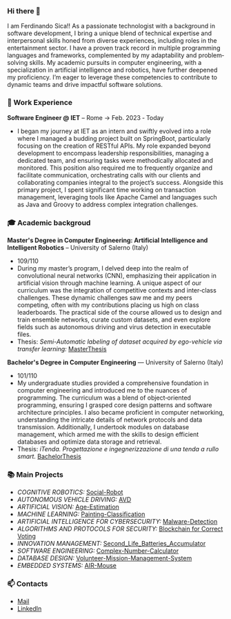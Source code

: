 ### Hi there 👋
I am Ferdinando Sica!! As a passionate technologist with a background in software development, I bring a unique blend of technical expertise and interpersonal skills honed from diverse experiences, including roles in the entertainment sector. I have a proven track record in multiple programming languages and frameworks, complemented by my adaptability and problem‐solving skills. My academic pursuits in computer engineering, with a specialization in artificial intelligence and robotics, have further deepened my proficiency. I’m eager to leverage these competencies to contribute to dynamic teams and drive impactful software solutions.

### 💼 Work Experience
**Software Engineer @ IET** – Rome -> Feb. 2023 ‐ Today
* I began my journey at IET as an intern and swiftly evolved into a role where I managed a budding project built on SpringBoot, particularly focusing on the creation of RESTful APIs. My role expanded beyond development to encompass leadership responsibilities, managing a dedicated team, and ensuring tasks were methodically allocated and monitored. This position also required me to frequently organize and facilitate communication, orchestrating calls with our clients and collaborating companies integral to the project’s success. Alongside this primary project, I spent significant time working on transaction management, leveraging tools like Apache Camel and languages such as Java and Groovy to address complex integration challenges.


### 🎓 Academic backgroud
**Master's Degree in Computer Engineering: Artificial Intelligence and Intelligent Robotics** – University of Salerno (Italy)
* 109/110 
* During my master’s program, I delved deep into the realm of convolutional neural networks (CNN), emphasizing their application in artificial vision through machine learning. A unique aspect of our curriculum was the integration of competitive contexts and inter‐class challenges. These dynamic challenges saw me and my peers competing, often with my contributions placing us high on class leaderboards. The practical side of the course allowed us to design and train ensemble networks, curate custom datasets, and even explore fields such as autonomous driving and virus detection in executable files.
* Thesis: _Semi-Automatic labeling of dataset acquired by ego-vehicle via transfer learning:_ [MasterThesis]()

**Bachelor's Degree in Computer Engineering** — University of Salerno (Italy) 
* 101/110
* My undergraduate studies provided a comprehensive foundation in computer engineering and introduced me to the nuances of programming. The curriculum was a blend of object‐oriented programming, ensuring I grasped core design patterns and software architecture principles. I also became proficient in computer networking, understanding the intricate details of network protocols and data transmission. Additionally, I undertook modules on database management, which armed me with the skills to design efficient databases and optimize data storage and retrieval.
* Thesis: _iTenda. Progettazione e ingegnerizzazione di una tenda a rullo smart._ [BachelorThesis]()

### 📚 Main Projects
* _COGNITIVE ROBOTICS:_ [Social-Robot](https://github.com/CamillaSpi/DefinitivoCog)
* _AUTONOMOUS VEHICLE DRIVING:_ [AVD](https://github.com/vturi3/AVD_Project)
* _ARTIFICIAL VISION:_ [Age-Estimation](https://github.com/MattiaMarseglia/Artificial-Vision-Project)
* _MACHINE LEARNING:_ [Painting-Classification](https://github.com/MattiaMarseglia/Painting-Classification)
* _ARTIFICIAL INTELLIGENCE FOR CYBERSECURITY:_ [Malware-Detection](https://github.com/MattiaMarseglia/Malware-Detection)
* _ALGORITHMS AND PROTOCOLS FOR SECURITY:_ [Blockchain for Correct Voting](https://github.com/MattiaMarseglia/Blockchain-for-Correct-Voting)
* _INNOVATION MANAGEMENT:_ [Second_Life_Batteries_Accumulator]()
* _SOFTWARE ENGINEERING:_ [Complex-Number-Calculator](https://github.com/CamillaSpi/ProjectGruppo12IZ)
* _DATABASE DESIGN:_ [Volunteer-Mission-Management-System](https://github.com/MattiaMarseglia/Volunteer-Mission-Management-System)
* _EMBEDDED SYSTEMS:_ [AIR-Mouse](https://github.com/MattiaMarseglia/AIR-Mouse-Project)


### 📫 Contacts
* [Mail](mailto:ferdisica@gmail.com)
* [LinkedIn](https://www.linkedin.com/in/ferdinando-sica-b7aba2181/)


